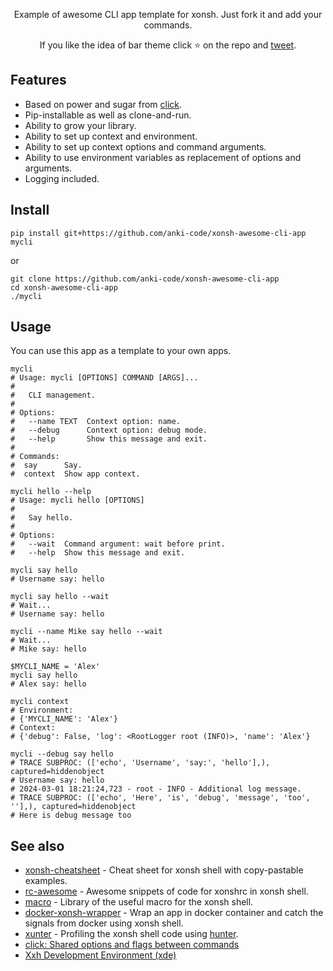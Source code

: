 <p align="center">  
    Example of awesome CLI app template for xonsh. Just fork it and add your commands.
</p>

<p align="center">  
If you like the idea of bar theme click ⭐ on the repo and <a href="https://twitter.com/intent/tweet?text=Nice%20xontrib%20for%20the%20xonsh%20shell!&url=https://github.com/anki-code/xonsh-awesome-cli-app" target="_blank">tweet</a>.
</p>


## Features

* Based on power and sugar from [click](https://click.palletsprojects.com).
* Pip-installable as well as clone-and-run.
* Ability to grow your library.
* Ability to set up context and environment.
* Ability to set up context options and command arguments.
* Ability to use environment variables as replacement of options and arguments.
* Logging included.

## Install

```xsh
pip install git+https://github.com/anki-code/xonsh-awesome-cli-app
mycli
```
or
```xsh
git clone https://github.com/anki-code/xonsh-awesome-cli-app
cd xonsh-awesome-cli-app
./mycli
```
## Usage

You can use this app as a template to your own apps.

```xsh
mycli
# Usage: mycli [OPTIONS] COMMAND [ARGS]...
# 
#   CLI management.
# 
# Options:
#   --name TEXT  Context option: name.
#   --debug      Context option: debug mode.
#   --help       Show this message and exit.
# 
# Commands:
#  say      Say.
#  context  Show app context.

mycli hello --help
# Usage: mycli hello [OPTIONS]
# 
#   Say hello.
# 
# Options:
#   --wait  Command argument: wait before print.
#   --help  Show this message and exit.

mycli say hello
# Username say: hello

mycli say hello --wait
# Wait...
# Username say: hello

mycli --name Mike say hello --wait
# Wait...
# Mike say: hello

$MYCLI_NAME = 'Alex'
mycli say hello
# Alex say: hello

mycli context
# Environment:
# {'MYCLI_NAME': 'Alex'}
# Context:
# {'debug': False, 'log': <RootLogger root (INFO)>, 'name': 'Alex'}

mycli --debug say hello
# TRACE SUBPROC: (['echo', 'Username', 'say:', 'hello'],), captured=hiddenobject
# Username say: hello
# 2024-03-01 18:21:24,723 - root - INFO - Additional log message.
# TRACE SUBPROC: (['echo', 'Here', 'is', 'debug', 'message', 'too', ''],), captured=hiddenobject
# Here is debug message too
```

## See also
* [xonsh-cheatsheet](https://github.com/anki-code/xonsh-cheatsheet) - Cheat sheet for xonsh shell with copy-pastable examples. 
* [rc-awesome](https://github.com/anki-code/xontrib-rc-awesome) - Awesome snippets of code for xonshrc in xonsh shell.
* [macro](https://github.com/anki-code/xontrib-macro) - Library of the useful macro for the xonsh shell.
* [docker-xonsh-wrapper](https://github.com/anki-code/docker-xonsh-wrapper) - Wrap an app in docker container and catch the signals from docker using xonsh shell. 
* [xunter](https://github.com/anki-code/xunter) - Profiling the xonsh shell code using [hunter](https://github.com/ionelmc/python-hunter).
* [click: Shared options and flags between commands](https://stackoverflow.com/questions/40182157/shared-options-and-flags-between-commands)
* [Xxh Development Environment (xde)](https://github.com/xxh/xxh/tree/7222c47482a8e46cbdf1eb23589f40962425a4a0/xde)
